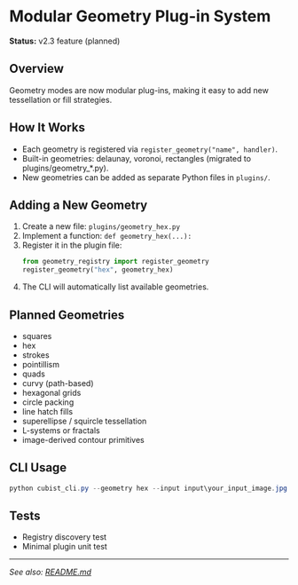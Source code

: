 # Modular Geometry Plug-in System

**Status:** v2.3 feature (planned)

## Overview

Geometry modes are now modular plug-ins, making it easy to add new tessellation or fill strategies.

## How It Works

- Each geometry is registered via `register_geometry("name", handler)`.
- Built-in geometries: delaunay, voronoi, rectangles (migrated to plugins/geometry_*.py).
- New geometries can be added as separate Python files in `plugins/`.

## Adding a New Geometry

1. Create a new file: `plugins/geometry_hex.py`
2. Implement a function: `def geometry_hex(...):`
3. Register it in the plugin file:
   ```python
   from geometry_registry import register_geometry
   register_geometry("hex", geometry_hex)
   ```
4. The CLI will automatically list available geometries.

## Planned Geometries

- squares
- hex
- strokes
- pointillism
- quads
- curvy (path-based)
- hexagonal grids
- circle packing
- line hatch fills
- superellipse / squircle tessellation
- L-systems or fractals
- image-derived contour primitives

## CLI Usage

```powershell
python cubist_cli.py --geometry hex --input input\your_input_image.jpg --output output\hex --points 100
```

## Tests

- Registry discovery test
- Minimal plugin unit test

---

*See also: [README.md](../README.md)*
